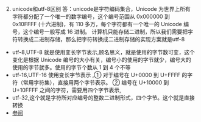 2. unicode和utf-8区别
答：unicode是字符编码集合，Unicode 为世界上所有字符都分配了一个唯一的数字编号，这个编号范围从 0x000000 到 0x10FFFF (十六进制)，有 110 多万，每个字符都有一个唯一的 Unicode 编号，这个编号一般写成 16 进制。
计算机只能存储二进制，所以我们需要把字符转换成二进制存储，那么把字符转换成二进制存储的实现方案就是utf-8
  + utf-8,UTF-8 就是使用变长字节表示,顾名思义，就是使用的字节数可变，这个变化是根据 Unicode 编号的大小有关，编号小的使用的字节就少，编号大的使用的字节就多。使用的字节个数从 1 到 4 个不等
  + utf-16,UTF-16 使用变长字节表示 ,① 对于编号在 U+0000 到 U+FFFF 的字符（常用字符集），直接用两个字节表示。 ② 编号在 U+10000 到 U+10FFFF 之间的字符，需要用四个字节表示,
  + utf-32,这个就是字符所对应编号的整数二进制形式，四个字节。这个就是直接转换
  + [参阅](https://blog.csdn.net/zhusongziye/article/details/84261211)
